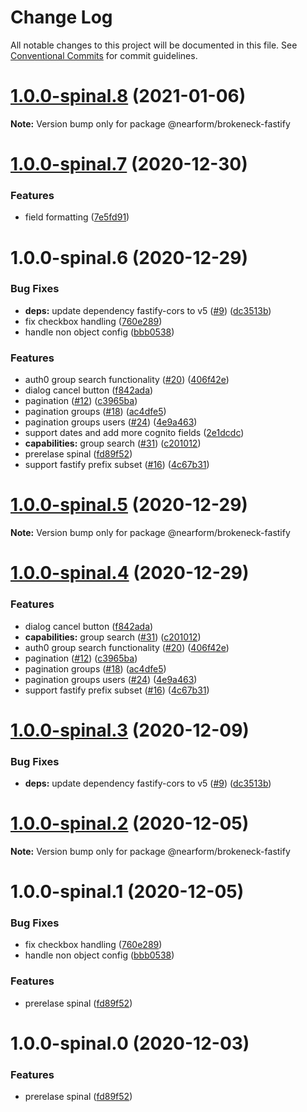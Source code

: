 # Change Log

All notable changes to this project will be documented in this file.
See [Conventional Commits](https://conventionalcommits.org) for commit guidelines.

# [1.0.0-spinal.8](https://github.com/nearform/brokeneck/compare/v1.0.0-spinal.7...v1.0.0-spinal.8) (2021-01-06)

**Note:** Version bump only for package @nearform/brokeneck-fastify





# [1.0.0-spinal.7](https://github.com/nearform/brokeneck/compare/v1.0.0-spinal.6...v1.0.0-spinal.7) (2020-12-30)


### Features

* field formatting ([7e5fd91](https://github.com/nearform/brokeneck/commit/7e5fd91679a50e968a13b171b26dc99474aaafa6))





# 1.0.0-spinal.6 (2020-12-29)


### Bug Fixes

* **deps:** update dependency fastify-cors to v5 ([#9](https://github.com/nearform/brokeneck/issues/9)) ([dc3513b](https://github.com/nearform/brokeneck/commit/dc3513b329bc832e7826af8672d4a39e9c36d177))
* fix checkbox handling ([760e289](https://github.com/nearform/brokeneck/commit/760e289073a32bd7b3b2b08e330e37b34fb56239))
* handle non object config ([bbb0538](https://github.com/nearform/brokeneck/commit/bbb0538f97ef1b9f6509870851e5b59256b7b2fc))


### Features

* auth0 group search functionality ([#20](https://github.com/nearform/brokeneck/issues/20)) ([406f42e](https://github.com/nearform/brokeneck/commit/406f42e89224bfb9ba1f5d71c3068c5ac6f40656))
* dialog cancel button ([f842ada](https://github.com/nearform/brokeneck/commit/f842ada6e85508cf2fc87a364078f501109b4106))
* pagination ([#12](https://github.com/nearform/brokeneck/issues/12)) ([c3965ba](https://github.com/nearform/brokeneck/commit/c3965ba370291d9d4f3dc80e31b57ecd6742fbe4))
* pagination groups ([#18](https://github.com/nearform/brokeneck/issues/18)) ([ac4dfe5](https://github.com/nearform/brokeneck/commit/ac4dfe598b5205394f6c2ab181901582dea311ed))
* pagination groups users ([#24](https://github.com/nearform/brokeneck/issues/24)) ([4e9a463](https://github.com/nearform/brokeneck/commit/4e9a463f7b8c98e8629c4176f35bb95e8a8a080a))
* support dates and add more cognito fields ([2e1dcdc](https://github.com/nearform/brokeneck/commit/2e1dcdc628beb0644d241c5c6ece638b1e901d68))
* **capabilities:** group search ([#31](https://github.com/nearform/brokeneck/issues/31)) ([c201012](https://github.com/nearform/brokeneck/commit/c2010129fef23176da021b784261ec046f5cf4c6))
* prerelase spinal ([fd89f52](https://github.com/nearform/brokeneck/commit/fd89f523ad65d1b797fe3b35b2912bd264d80860))
* support fastify prefix subset ([#16](https://github.com/nearform/brokeneck/issues/16)) ([4c67b31](https://github.com/nearform/brokeneck/commit/4c67b316613d8fa3d7126a644f411910d9e1540a))





# [1.0.0-spinal.5](https://github.com/nearform/brokeneck/compare/@nearform/brokeneck-fastify@1.0.0-spinal.4...@nearform/brokeneck-fastify@1.0.0-spinal.5) (2020-12-29)

**Note:** Version bump only for package @nearform/brokeneck-fastify





# [1.0.0-spinal.4](https://github.com/nearform/brokeneck/compare/@nearform/brokeneck-fastify@1.0.0-spinal.3...@nearform/brokeneck-fastify@1.0.0-spinal.4) (2020-12-29)


### Features

* dialog cancel button ([f842ada](https://github.com/nearform/brokeneck/commit/f842ada6e85508cf2fc87a364078f501109b4106))
* **capabilities:** group search ([#31](https://github.com/nearform/brokeneck/issues/31)) ([c201012](https://github.com/nearform/brokeneck/commit/c2010129fef23176da021b784261ec046f5cf4c6))
* auth0 group search functionality ([#20](https://github.com/nearform/brokeneck/issues/20)) ([406f42e](https://github.com/nearform/brokeneck/commit/406f42e89224bfb9ba1f5d71c3068c5ac6f40656))
* pagination ([#12](https://github.com/nearform/brokeneck/issues/12)) ([c3965ba](https://github.com/nearform/brokeneck/commit/c3965ba370291d9d4f3dc80e31b57ecd6742fbe4))
* pagination groups ([#18](https://github.com/nearform/brokeneck/issues/18)) ([ac4dfe5](https://github.com/nearform/brokeneck/commit/ac4dfe598b5205394f6c2ab181901582dea311ed))
* pagination groups users ([#24](https://github.com/nearform/brokeneck/issues/24)) ([4e9a463](https://github.com/nearform/brokeneck/commit/4e9a463f7b8c98e8629c4176f35bb95e8a8a080a))
* support fastify prefix subset ([#16](https://github.com/nearform/brokeneck/issues/16)) ([4c67b31](https://github.com/nearform/brokeneck/commit/4c67b316613d8fa3d7126a644f411910d9e1540a))





# [1.0.0-spinal.3](https://github.com/nearform/brokeneck/compare/@nearform/brokeneck-fastify@1.0.0-spinal.2...@nearform/brokeneck-fastify@1.0.0-spinal.3) (2020-12-09)


### Bug Fixes

* **deps:** update dependency fastify-cors to v5 ([#9](https://github.com/nearform/brokeneck/issues/9)) ([dc3513b](https://github.com/nearform/brokeneck/commit/dc3513b329bc832e7826af8672d4a39e9c36d177))





# [1.0.0-spinal.2](https://github.com/nearform/brokeneck/compare/@nearform/brokeneck-fastify@1.0.0-spinal.1...@nearform/brokeneck-fastify@1.0.0-spinal.2) (2020-12-05)

**Note:** Version bump only for package @nearform/brokeneck-fastify





# 1.0.0-spinal.1 (2020-12-05)


### Bug Fixes

* fix checkbox handling ([760e289](https://github.com/nearform/brokeneck/commit/760e289073a32bd7b3b2b08e330e37b34fb56239))
* handle non object config ([bbb0538](https://github.com/nearform/brokeneck/commit/bbb0538f97ef1b9f6509870851e5b59256b7b2fc))


### Features

* prerelase spinal ([fd89f52](https://github.com/nearform/brokeneck/commit/fd89f523ad65d1b797fe3b35b2912bd264d80860))





# 1.0.0-spinal.0 (2020-12-03)


### Features

* prerelase spinal ([fd89f52](https://github.com/nearform/brokeneck/commit/fd89f523ad65d1b797fe3b35b2912bd264d80860))
